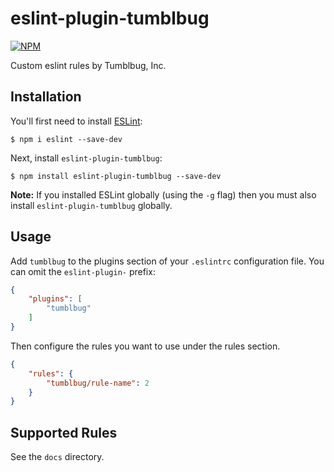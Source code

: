 # eslint-plugin-tumblbug

[![NPM](https://img.shields.io/npm/v/eslint-plugin-tumblbug.svg)](https://www.npmjs.com/package/eslint-plugin-tumblbug)

Custom eslint rules by Tumblbug, Inc.

## Installation

You'll first need to install [ESLint](http://eslint.org):

```
$ npm i eslint --save-dev
```

Next, install `eslint-plugin-tumblbug`:

```
$ npm install eslint-plugin-tumblbug --save-dev
```

**Note:** If you installed ESLint globally (using the `-g` flag) then you must also install `eslint-plugin-tumblbug` globally.

## Usage

Add `tumblbug` to the plugins section of your `.eslintrc` configuration file. You can omit the `eslint-plugin-` prefix:

```json
{
    "plugins": [
        "tumblbug"
    ]
}
```


Then configure the rules you want to use under the rules section.

```json
{
    "rules": {
        "tumblbug/rule-name": 2
    }
}
```

## Supported Rules

See the `docs` directory.
